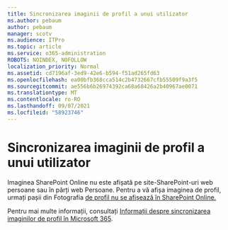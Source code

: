 ```yaml
---
title: Sincronizarea imaginii de profil a unui utilizator
ms.author: pebaum
author: pebaum
manager: scotv
ms.audience: ITPro
ms.topic: article
ms.service: o365-administration
ROBOTS: NOINDEX, NOFOLLOW
localization_priority: Normal
ms.assetid: cd7196af-3ed9-42e6-b594-f51ad265fd63
ms.openlocfilehash: ea00bfb368cca514c2b4732667cfb55509f9a3f5
ms.sourcegitcommit: ae556b6b26974392ca68a68426a2b40967ae0071
ms.translationtype: MT
ms.contentlocale: ro-RO
ms.lasthandoff: 09/07/2021
ms.locfileid: "58923746"
---
```

# <a name="sync-a-users-profile-picture"></a>Sincronizarea imaginii de profil a unui utilizator

Imaginea SharePoint Online nu este afișată pe site-SharePoint-uri web persoane sau în părți web Persoane. Pentru a vă afișa imaginea de profil, urmați pașii din Fotografia [de profil nu se afișează în SharePoint Online.](https://docs.microsoft.com/sharepoint/troubleshoot/administration/profile-picture-not-showing)

Pentru mai multe informații, consultați [Informații despre sincronizarea imaginilor de profil în Microsoft 365](https://support.office.com/article/information-about-profile-picture-synchronization-in-office-365-20594d76-d054-4af4-a660-401133e3d48a).


